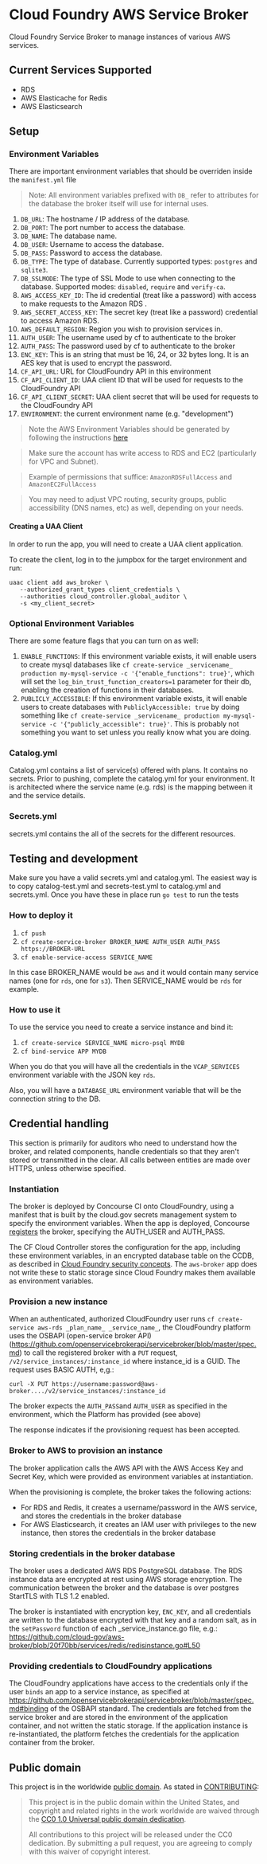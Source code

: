 # Cloud Foundry AWS Service Broker

Cloud Foundry Service Broker to manage instances of various AWS services.

## Current Services Supported 

- RDS
- AWS Elasticache for Redis
- AWS Elasticsearch

## Setup

### Environment Variables

There are important environment variables that should be overriden inside the `manifest.yml` file

> Note: All environment variables prefixed with `DB_` refer to attributes for the database the broker itself will use for internal uses.

1. `DB_URL`: The hostname / IP address of the database.
1. `DB_PORT`: The port number to access the database.
1. `DB_NAME`: The database name.
1. `DB_USER`: Username to access the database.
1. `DB_PASS`: Password to access the database.
1. `DB_TYPE`: The type of database. Currently supported types: `postgres` and `sqlite3`.
1. `DB_SSLMODE`: The type of SSL Mode to use when connecting to the database. Supported modes: `disabled`, `require` and `verify-ca`.
1. `AWS_ACCESS_KEY_ID`: The id credential (treat like a password) with access to make requests to the Amazon RDS .
1. `AWS_SECRET_ACCESS_KEY`: The secret key (treat like a password) credential to access Amazon RDS.
1. `AWS_DEFAULT_REGION`: Region you wish to provision services in.
1. `AUTH_USER`: The username used by cf to authenticate to the broker
1. `AUTH_PASS`: The password used by cf to authenticate to the broker
1. `ENC_KEY`: This is an string that must be 16, 24, or 32 bytes long.  It is an AES key that is used to encrypt the password.
1. `CF_API_URL`: URL for CloudFoundry API in this environment
1. `CF_API_CLIENT_ID`: UAA client ID that will be used for requests to the CloudFoundry API
1. `CF_API_CLIENT_SECRET`: UAA client secret that will be used for requests to the CloudFoundry API
1. `ENVIRONMENT`: the current environment name (e.g. "development")

> Note the AWS Environment Variables should be generated by following the instructions [here](http://docs.aws.amazon.com/AWSSimpleQueueService/latest/SQSGettingStartedGuide/AWSCredentials.html)

> Make sure the account has write access to RDS and EC2 (particularly for VPC and Subnet).

> Example of permissions that suffice: `AmazonRDSFullAccess` and `AmazonEC2FullAccess`

> You may need to adjust VPC routing, security groups, public accessibility (DNS names, etc) as well, depending on your needs.

#### Creating a UAA Client

In order to run the app, you will need to create a UAA client application.

To create the client, log in to the jumpbox for the target environment and run:

```shell
uaac client add aws_broker \
   --authorized_grant_types client_credentials \
   --authorities cloud_controller.global_auditor \
   -s <my_client_secret>
```

### Optional Environment Variables

There are some feature flags that you can turn on as well:

1. `ENABLE_FUNCTIONS`:  If this environment variable exists, it will enable users to create mysql databases like
   `cf create-service _servicename_ production my-mysql-service -c '{"enable_functions": true}'`,
   which will set the `log_bin_trust_function_creators=1` parameter for their db,
   enabling the creation of functions in their databases.
1. `PUBLICLY_ACCESSIBLE`:  If this environment variable exists, it will enable users to create databases with
   `PubliclyAccessible: true` by doing something like
   `cf create-service _servicename_ production my-mysql-service -c '{"publicly_accessible": true}'`.
   This is probably not something you want to set unless you really know what you are doing.

### Catalog.yml

Catalog.yml contains a list of service(s) offered with plans. It contains no secrets.
Prior to pushing, complete the catalog.yml for your environment. It is architected where the service name (e.g. rds) is the mapping between it and the service details.

### Secrets.yml

secrets.yml contains the all of the secrets for the different resources.

## Testing and development

Make sure you have a valid secrets.yml and catalog.yml. The easiest way is to copy catalog-test.yml and secrets-test.yml to catalog.yml and secrets.yml. Once you have these in place
run `go test` to run the tests

### How to deploy it

1. `cf push`
1. `cf create-service-broker BROKER_NAME AUTH_USER AUTH_PASS https://BROKER-URL`
1. `cf enable-service-access SERVICE_NAME`

In this case BROKER_NAME would be `aws` and it would contain many service names (one for `rds`, one for `s3`). Then SERVICE_NAME would be `rds` for example.

### How to use it

To use the service you need to create a service instance and bind it:

1. `cf create-service SERVICE_NAME micro-psql MYDB`
1. `cf bind-service APP MYDB`

When you do that you will have all the credentials in the
`VCAP_SERVICES` environment variable with the JSON key `rds`.

Also, you will have a `DATABASE_URL` environment variable that will
be the connection string to the DB.

## Credential handling

This section is primarily for auditors who need to understand how the broker, and related components, handle credentials so that they aren't stored or transmitted in the clear. All calls between entities are made over HTTPS, unless otherwise specified.

### Instantiation

The broker is deployed by Concourse CI onto CloudFoundry, using a manifest that is built by the cloud.gov secrets management system to specify the environment variables. When the app is deployed, Concourse [registers](https://docs.cloudfoundry.org/services/managing-service-brokers.html#register-broker) the broker, specifying the AUTH_USER and AUTH_PASS.

The CF Cloud Controller stores the configuration for the app, including these environment variables, in an encrypted database table on the CCDB, as described in [Cloud Foundry security concepts](https://docs.cloudfoundry.org/concepts/security.html). The `aws-broker` app does not write these to static storage since Cloud Foundry makes them available as environment variables.

### Provision a new instance

When an authenticated, authorized CloudFoundry user runs `cf create-service aws-rds _plan_name_ _service_name_`, the CloudFoundry platform uses the OSBAPI (open-service broker API) (https://github.com/openservicebrokerapi/servicebroker/blob/master/spec.md) to call the registered broker with a `PUT` request, `/v2/service_instances/:instance_id` where instance_id is a GUID. The request uses BASIC AUTH, e,g.:

```shell
curl -X PUT https://username:password@aws-broker..../v2/service_instances/:instance_id
```

The broker expects the `AUTH_PASS`and `AUTH_USER` as specified in the environment, which the Platform has provided (see above)

The response indicates if the provisioning request has been accepted.

### Broker to AWS to provision an instance

The broker application calls the AWS API with the AWS Access Key and Secret Key, which were provided as environment variables at instantiation.

When the provisioning is complete, the broker takes the following actions:

- For RDS and Redis, it creates a username/password in the AWS service, and stores the credentials in the broker database
- For AWS Elasticsearch, it creates an IAM user with privileges to the new instance, then stores the credentials in the broker database

### Storing credentials in the broker database

The broker uses a dedicated AWS RDS PostgreSQL database. The RDS instance data are encrypted at rest using AWS storage encryption. The communication between the broker and the database is over postgres StartTLS with TLS 1.2 enabled.

The broker is instantiated with encryption key, `ENC_KEY`, and all credentials are written to the database encrypted with that key and a random salt, as in the `setPassword` function of each _service_instance.go file, e.g.: https://github.com/cloud-gov/aws-broker/blob/20f70bb/services/redis/redisinstance.go#L50

### Providing credentials to CloudFoundry applications

The CloudFoundry applications have access to the credentials only if the user `binds` an app to a service instance, as specified at https://github.com/openservicebrokerapi/servicebroker/blob/master/spec.md#binding of the OSBAPI standard. The credentials are fetched from the service broker and are stored in the environment of the application container, and not written the static storage. If the application instance is re-instantiated, the platform fetches the credentials for the application container from the broker.

## Public domain

This project is in the worldwide [public domain](LICENSE.md). As stated in [CONTRIBUTING](CONTRIBUTING.md):

> This project is in the public domain within the United States, and copyright and related rights in the work worldwide are waived through the [CC0 1.0 Universal public domain dedication](https://creativecommons.org/publicdomain/zero/1.0/).
>
> All contributions to this project will be released under the CC0 dedication. By submitting a pull request, you are agreeing to comply with this waiver of copyright interest.
